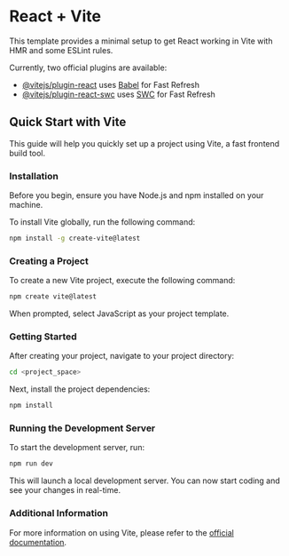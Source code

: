 # React + Vite

This template provides a minimal setup to get React working in Vite with HMR and some ESLint rules.

Currently, two official plugins are available:

- [@vitejs/plugin-react](https://github.com/vitejs/vite-plugin-react/blob/main/packages/plugin-react/README.md) uses [Babel](https://babeljs.io/) for Fast Refresh
- [@vitejs/plugin-react-swc](https://github.com/vitejs/vite-plugin-react-swc) uses [SWC](https://swc.rs/) for Fast Refresh


## Quick Start with Vite

This guide will help you quickly set up a project using Vite, a fast frontend build tool.

### Installation

Before you begin, ensure you have Node.js and npm installed on your machine.

To install Vite globally, run the following command:

```bash
npm install -g create-vite@latest
```

### Creating a Project

To create a new Vite project, execute the following command:

```bash
npm create vite@latest
```

When prompted, select JavaScript as your project template.

### Getting Started

After creating your project, navigate to your project directory:

```bash
cd <project_space>
```

Next, install the project dependencies:

```bash
npm install
```

### Running the Development Server

To start the development server, run:

```bash
npm run dev
```

This will launch a local development server. You can now start coding and see your changes in real-time.

### Additional Information

For more information on using Vite, please refer to the [official documentation](https://vitejs.dev/).
    